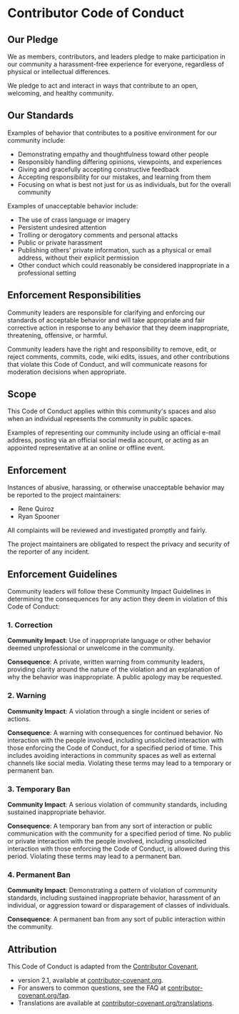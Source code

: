 # Contributor Code of Conduct

## Our Pledge

We as members, contributors, and leaders pledge to make participation in our
community a harassment-free experience for everyone, regardless of physical
or intellectual differences.

We pledge to act and interact in ways that contribute to an open, welcoming,
and healthy community.

## Our Standards

Examples of behavior that contributes to a positive environment for our
community include:

*   Demonstrating empathy and thoughtfulness toward other people
*   Responsibly handling differing opinions, viewpoints, and experiences
*   Giving and gracefully accepting constructive feedback
*   Accepting responsibility for our mistakes, and learning from them
*   Focusing on what is best not just for us as individuals, but for the overall community

Examples of unacceptable behavior include:

*   The use of crass language or imagery
* Persistent undesired attention
*   Trolling or derogatory comments and personal attacks
*   Public or private harassment
*   Publishing others' private information, such as a physical or email
    address, without their explicit permission
*   Other conduct which could reasonably be considered inappropriate in a
    professional setting

## Enforcement Responsibilities

Community leaders are responsible for clarifying and enforcing our standards of
acceptable behavior and will take appropriate and fair corrective action in
response to any behavior that they deem inappropriate, threatening, offensive,
or harmful.

Community leaders have the right and responsibility to remove, edit, or reject
comments, commits, code, wiki edits, issues, and other contributions that violate
this Code of Conduct, and will communicate reasons for moderation decisions
when appropriate.

## Scope

This Code of Conduct applies within this community's spaces and also when
an individual represents the community in public spaces.

Examples of representing our community include using an official e-mail address,
posting via an official social media account, or acting as an appointed representative
at an online or offline event.

## Enforcement

Instances of abusive, harassing, or otherwise unacceptable behavior may be
reported to the project maintainers:
- Rene Quiroz
- Ryan Spooner

All complaints will be reviewed and investigated promptly and fairly.

The project maintainers are obligated to respect the privacy and security of the
reporter of any incident.

## Enforcement Guidelines

Community leaders will follow these Community Impact Guidelines in determining
the consequences for any action they deem in violation of this Code of Conduct:

### 1. Correction

**Community Impact**: Use of inappropriate language or other behavior deemed
unprofessional or unwelcome in the community.

**Consequence**: A private, written warning from community leaders, providing
clarity around the nature of the violation and an explanation of why the
behavior was inappropriate. A public apology may be requested.

### 2. Warning

**Community Impact**: A violation through a single incident or series
of actions.

**Consequence**: A warning with consequences for continued behavior. No
interaction with the people involved, including unsolicited interaction with
those enforcing the Code of Conduct, for a specified period of time. This
includes avoiding interactions in community spaces as well as external channels
like social media. Violating these terms may lead to a temporary or
permanent ban.

### 3. Temporary Ban

**Community Impact**: A serious violation of community standards, including
sustained inappropriate behavior.

**Consequence**: A temporary ban from any sort of interaction or public
communication with the community for a specified period of time. No public or
private interaction with the people involved, including unsolicited interaction
with those enforcing the Code of Conduct, is allowed during this period.
Violating these terms may lead to a permanent ban.

### 4. Permanent Ban

**Community Impact**: Demonstrating a pattern of violation of community
standards, including sustained inappropriate behavior, harassment of an
individual, or aggression toward or disparagement of classes of individuals.

**Consequence**: A permanent ban from any sort of public interaction within
the community.

## Attribution

This Code of Conduct is adapted from the [Contributor Covenant][homepage],
- version 2.1, available at [contributor-covenant.org][v2.1].
- For answers to common questions, see the FAQ at [contributor-covenant.org/faq][faq].
- Translations are available at [contributor-covenant.org/translations][translations].

[homepage]: https://www.contributor-covenant.org
[v2.1]: https://www.contributor-covenant.org/version/2/1/code_of_conduct.html
[faq]: https://www.contributor-covenant.org/faq
[translations]: https://www.contributor-covenant.org/translations
